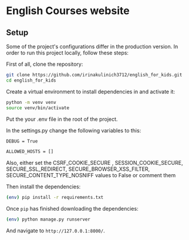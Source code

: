 # English Courses website

## Setup

Some of the project's configurations differ in the production version.
In order to run this project locally, follow these steps:

First of all, clone the repository:

```sh
git clone https://github.com/irinakulinich3712/english_for_kids.git
cd english_for_kids
```

Create a virtual environment to install dependencies in and activate it:

```sh
python -m venv venv
source venv/bin/activate
```
Put the your .env file in the root of the project.

In the settings.py change the following variables to this:

```sh
DEBUG = True

ALLOWED_HOSTS = []

```

Also, either set the CSRF_COOKIE_SECURE , SESSION_COOKIE_SECURE, SECURE_SSL_REDIRECT, SECURE_BROWSER_XSS_FILTER, SECURE_CONTENT_TYPE_NOSNIFF 
values to False or comment them

Then install the dependencies:

```sh
(env) pip install -r requirements.txt
```
Once `pip` has finished downloading the dependencies:
```sh
(env) python manage.py runserver
```
And navigate to `http://127.0.0.1:8000/`.
